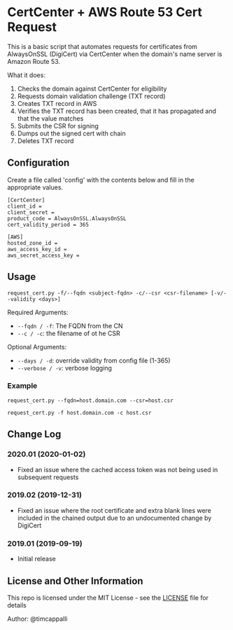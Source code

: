 # CertCenter + AWS Route 53 Cert Request

This is a basic script that automates requests for certificates from AlwaysOnSSL (DigiCert) via CertCenter when the domain's name server is Amazon Route 53.

What it does:
1. Checks the domain against CertCenter for eligibility 
2. Requests domain validation challenge (TXT record)
3. Creates TXT record in AWS
4. Verifies the TXT record has been created, that it has propagated and that the value matches
5. Submits the CSR for signing
6. Dumps out the signed cert with chain
7. Deletes TXT record



## Configuration
Create a file called 'config' with the contents below and fill in the appropriate values.

```
[CertCenter]
client_id = 
client_secret = 
product_code = AlwaysOnSSL.AlwaysOnSSL
cert_validity_period = 365

[AWS]
hosted_zone_id = 
aws_access_key_id = 
aws_secret_access_key = 
```

## Usage

`request_cert.py -f/--fqdn <subject-fqdn> -c/--csr <csr-filename> [-v/--validity <days>]`

Required Arguments:
* `--fqdn / -f`: The FQDN from the CN
* `--c / -c`: the filename of ot he CSR

Optional Arguments:
* `--days / -d`: override validity from config file (1-365)
* `--verbose / -v`: verbose logging 

### Example

`request_cert.py --fqdn=host.domain.com --csr=host.csr`

`request_cert.py -f host.domain.com -c host.csr`

## Change Log
### 2020.01 (2020-01-02)
* Fixed an issue where the cached access token was not being used in subsequent requests

### 2019.02 (2019-12-31)
* Fixed an issue where the root certificate and extra blank lines were included in the chained output due to an undocumented change by DigiCert

### 2019.01 (2019-09-19)
* Initial release

## License and Other Information
This repo is licensed under the MIT License - see the [LICENSE](LICENSE) file for details

Author: @timcappalli